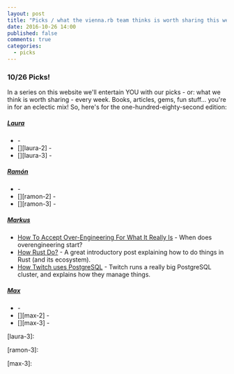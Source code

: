 ```yaml
---
layout: post
title: "Picks / what the vienna.rb team thinks is worth sharing this week"
date: 2016-10-26 14:00
published: false
comments: true
categories:
  - picks
---
```


### 10/26 Picks!

In a series on this website we'll entertain YOU with our picks - or: what we think is worth sharing - every week.
Books, articles, gems, fun stuff... you're in for an eclectic mix! So, here's for the one-hundred-eighty-second edition:


##### [Laura][laura]
- [][laura-1] -
- [][laura-2] -
- [][laura-3] -

##### [Ramón][ramon]
- [][ramon-1] -
- [][ramon-2] -
- [][ramon-3] -

##### [Markus][markus]
- [How To Accept Over-Engineering For What It Really Is][markus-1] - When does overengineering start?
- [How Rust Do?][markus-2] - A great introductory post explaining how to do things in Rust (and its ecosystem).
- [How Twitch uses PostgreSQL][markus-3] - Twitch runs a really big PostgreSQL cluster, and explains how they manage things.

##### [Max][max]
- [][max-1] -
- [][max-2] -
- [][max-3] -



[laura]: https://www.twitter.com/alicetragedy
[laura-1]:
[laura-2]:
[laura-3]:

[ramon]: https://twitter.com/senorhuidobro
[ramon-1]:
[ramon-2]:
[ramon-3]:

[markus]: https://twitter.com/nuclearsquid
[markus-1]: https://hackernoon.com/how-to-accept-over-engineering-for-what-it-really-is-6fca9a919263#.usorzva4a
[markus-2]: http://blog.jfo.click/how-rust-do/
[markus-3]: https://blog.twitch.tv/how-twitch-uses-postgresql-c34aa9e56f58

[max]: https://www.twitter.com/klappradla
[max-1]:
[max-2]:
[max-3]:

